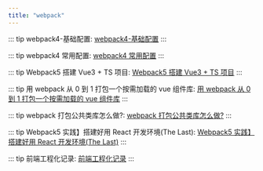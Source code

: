 ```yaml
---
title: "webpack"
---
```



::: tip
webpack4-基础配置: <a href="https://blog.csdn.net/mmjinglin/article/details/83062135?utm_term=vendor%E8%AE%BE%E7%BD%AEwebpack4&utm_medium=distribute.pc_aggpage_search_result.none-task-blog-2~all~sobaiduweb~default-0-83062135&spm=3001.4430" target="_blank" >webpack4-基础配置</a>
:::

::: tip
webpack4 常用配置: <a href="https://blog.csdn.net/weixin_34186931/article/details/88009824?utm_term=vendor%E8%AE%BE%E7%BD%AEwebpack4&utm_medium=distribute.pc_aggpage_search_result.none-task-blog-2~all~sobaiduweb~default-1-88009824&spm=3001.4430" target="_blank" >webpack4 常用配置</a>
:::

::: tip
Webpack5 搭建 Vue3 + TS 项目: <a href="https://blog.csdn.net/lgno2/article/details/116457524?ops_request_misc=%257B%2522request%255Fid%2522%253A%2522164195562816780357235870%2522%252C%2522scm%2522%253A%252220140713.130102334.pc%255Fblog.%2522%257D&request_id=164195562816780357235870&biz_id=0&utm_medium=distribute.pc_search_result.none-task-blog-2~blog~first_rank_ecpm_v1~rank_v31_ecpm-2-116457524.nonecase&utm_term=webpack&spm=1018.2226.3001.4450" target="_blank" >Webpack5 搭建 Vue3 + TS 项目</a>
:::

::: tip
用 webpack 从 0 到 1 打包一个按需加载的 vue 组件库: <a href="https://juejin.cn/post/6932736907830886413" target="_blank" >用 webpack 从 0 到 1 打包一个按需加载的 vue 组件库</a>
:::


::: tip
webpack 打包公共类库怎么做?: <a href="https://juejin.cn/post/6920543483908325383" target="_blank" >webpack 打包公共类库怎么做?</a>
:::


::: tip
Webpack5 实践】搭建好用 React 开发环境(The Last): <a href="https://juejin.cn/post/6942251233868513293" target="_blank" >Webpack5 实践】搭建好用 React 开发环境(The Last)</a>
:::


::: tip
前端工程化记录: <a href="https://juejin.cn/column/7040741923262300174" target="_blank" >前端工程化记录</a>
:::

